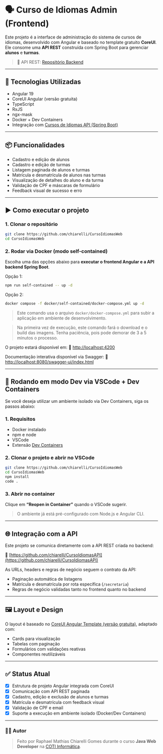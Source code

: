# 🗣️ Curso de Idiomas Admin (Frontend)

Este projeto é a interface de administração do sistema de cursos de idiomas, desenvolvido com Angular e baseado no template gratuito **CoreUI**. Ele consome uma **API REST** construída com Spring Boot para gerenciar **alunos** e **turmas**.

> 📡 API REST: [Repositório Backend](https://github.com/chiarelli/CursoIdiomasAPI)

---

## 🔧 Tecnologias Utilizadas

* Angular 19
* CoreUI Angular (versão gratuita)
* TypeScript
* RxJS
* ngx-mask
* Docker + Dev Containers
* Integração com [Cursos de Idiomas API (Spring Boot)](https://github.com/chiarelli/CursoIdiomasAPI)

---

## 📦 Funcionalidades

* Cadastro e edição de alunos
* Cadastro e edição de turmas
* Listagem paginada de alunos e turmas
* Matrícula e desmatrícula de alunos nas turmas
* Visualização de detalhes do aluno e da turma
* Validação de CPF e máscaras de formulário
* Feedback visual de sucesso e erro

---

## ▶️ Como executar o projeto

### 1. Clonar o repositório

```bash
git clone https://github.com/chiarelli/CursoIdiomasWeb
cd CursoIdiomasWeb
```

### 2. Rodar via Docker (modo self-contained)

Escolha uma das opções abaixo para **executar o frontend Angular e a API backend Spring Boot**.

Opção 1:
```bash
npm run self-contained -- up -d
```
Opção 2:
```bash 
docker compose -f docker/self-contained/docker-compose.yml up -d
```

> Este comando usa o arquivo `docker/docker-compose.yml` para subir a aplicação em ambiente de desenvolvimento.

> Na primeira vez de execução, este comando fará o download e o build das imagens. Tenha paciência, pois pode demorar de 3 a 5 minutos o processo.

O projeto estará disponível em:
📍 [http://localhost:4200](http://localhost:4200)

Documentação interativa disponível via Swagger:
📍 [http://localhost:8080/swagger-ui/index.html](http://localhost:8080/swagger-ui/index.html)

---

## 🧪 Rodando em modo Dev via VSCode + Dev Containers

Se você deseja utilizar um ambiente isolado via Dev Containers, siga os passos abaixo:

### 1. Requisitos

* Docker instalado
* npm e node
* VSCode
* Extensão [Dev Containers](https://marketplace.visualstudio.com/items?itemName=ms-vscode-remote.remote-containers)

### 2. Clonar o projeto e abrir no VSCode

```bash
git clone https://github.com/chiarelli/CursoIdiomasWeb
cd CursoIdiomasWeb
npm install
code .
```

### 3. Abrir no container

Clique em **“Reopen in Container”** quando o VSCode sugerir.

> O ambiente já está pré-configurado com Node.js e Angular CLI.

---

## 🌐 Integração com a API

Este projeto se comunica diretamente com a API REST criada no backend:

🔗 [https://github.com/chiarelli/CursoIdiomasAPI](https://github.com/chiarelli/CursoIdiomasAPI)

As URLs, headers e regras de negócio seguem o contrato da API:

* Paginação automática de listagens
* Matrícula e desmatrícula por rota específica (`/secretaria`)
* Regras de negócio validadas tanto no frontend quanto no backend

---

## 🖼️ Layout e Design

O layout é baseado no [CoreUI Angular Template (versão gratuita)](https://coreui.io/angular/), adaptado com:

* Cards para visualização
* Tabelas com paginação
* Formulários com validações reativas
* Componentes reutilizáveis

---

## ✅ Status Atual

* [x] Estrutura de projeto Angular integrada com CoreUI
* [x] Comunicação com API REST paginada
* [x] Cadastro, edição e exclusão de alunos e turmas
* [x] Matrícula e desmatrícula com feedback visual
* [x] Validação de CPF e email
* [x] Suporte a execução em ambiente isolado (Docker/Dev Containers)

---

### 👨‍💻 Autor

> Feito por Raphael Mathias Chiarelli Gomes durante o curso **Java Web Developer** na [COTI Informática](https://www.cotiinformatica.com.br/curso/java).
